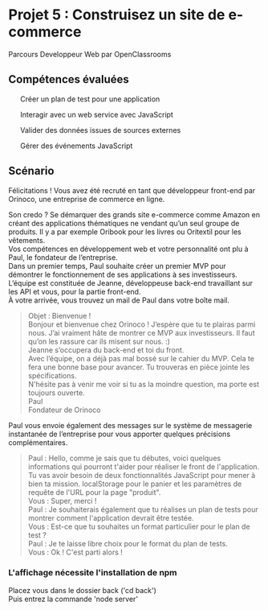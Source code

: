 # Projet 5 : Construisez un site de e-commerce
Parcours Developpeur Web par OpenClassrooms

## Compétences évaluées
  <ul>Créer un plan de test pour une application</ul>
  <ul>Interagir avec un web service avec JavaScript</ul>
  <ul>Valider des données issues de sources externes</ul>
  <ul>Gérer des événements JavaScript</ul>
 
## Scénario
<p>Félicitations ! Vous avez été recruté en tant que développeur front-end par Orinoco, une entreprise de commerce en ligne.</p>
<p>Son credo ? Se démarquer des grands site e-commerce comme Amazon en créant des applications thématiques ne vendant qu’un seul groupe de produits. Il y a par exemple Oribook pour les livres ou Oritextil pour les vêtements.<br />
Vos compétences en développement web et votre personnalité ont plu à Paul, le fondateur de l’entreprise.<br />
Dans un premier temps, Paul souhaite créer un premier MVP pour démontrer le fonctionnement de ses applications à ses investisseurs.<br />
L’équipe est constituée de Jeanne, développeuse back-end travaillant sur les API et vous, pour la partie front-end.<br />
À votre arrivée, vous trouvez un mail de Paul dans votre boîte mail.</p>
<blockquote>Objet : Bienvenue !<br />
Bonjour et bienvenue chez Orinoco ! J’espère que tu te plairas parmi nous. J’ai vraiment hâte de montrer ce MVP aux investisseurs. Il faut qu’on les rassure car ils misent sur nous. :)<br />
Jeanne s’occupera du back-end et toi du front.<br />
Avec l’équipe, on a déjà pas mal bossé sur le cahier du MVP. Cela te fera une bonne base pour avancer. Tu trouveras en pièce jointe les spécifications.<br />
N'hésite pas à venir me voir si tu as la moindre question, ma porte est toujours ouverte.<br />
Paul<br />
Fondateur de Orinoco</blockquote>
<p>Paul vous envoie également des messages sur le système de messagerie instantanée de l’entreprise pour vous apporter quelques précisions complémentaires.</p>
<blockquote>
Paul : Hello, comme je sais que tu débutes, voici quelques informations qui pourront t'aider pour réaliser le front de l'application. Tu vas avoir besoin de deux fonctionnalités JavaScript pour mener à bien ta mission. localStorage pour le panier et les paramètres de requête de l'URL pour la page "produit".<br />
Vous : Super, merci !<br />
Paul : Je souhaiterais également que tu réalises un plan de tests pour montrer comment l'application devrait être testée.<br />
Vous : Est-ce que tu souhaites un format particulier pour le plan de test ?<br />
Paul : Je te laisse libre choix pour le format du plan de tests.<br />
Vous : Ok ! C'est parti alors !</blockquote>

### L'affichage nécessite l'installation de npm

Placez vous dans le dossier back ('cd back')<br />
Puis entrez la commande 'node server'
